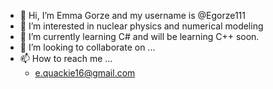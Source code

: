 - 👋 Hi, I’m Emma Gorze and my username is @Egorze111
- 👀 I’m interested in nuclear physics and numerical modeling
- 🌱 I’m currently learning C# and will be learning C++ soon. 
- 💞️ I’m looking to collaborate on ...
- 📫 How to reach me ...
  - e.quackie16@gmail.com  

<!---
Egorze111/Egorze111 is a ✨ special ✨ repository because its `README.md` (this file) appears on your GitHub profile.
You can click the Preview link to take a look at your changes.
--->
